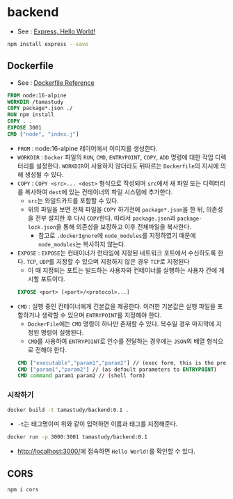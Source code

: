# backend

- See : [Express, Hello World!](https://expressjs.com/ko/starter/hello-world.html)

```sh
npm install express --save
```

## Dockerfile

- See : [Dockerfile Reference](https://docs.docker.com/engine/reference/builder/)

```dockerfile
FROM node:16-alpine
WORKDIR /tamastudy
COPY package*.json ./
RUN npm install
COPY . .
EXPOSE 3001
CMD ["node", "index.j"]
```

- `FROM` : node:16-alpine 레이어에서 이미지를 생성한다.
- `WORKDIR` : `Docker` 파일의 `RUN`, `CMD`, `ENTRYPOINT`, `COPY`, `ADD` 명령에 대한 작업 디렉터리를 설정한다. `WORKDIR`이 사용하지 않더라도 뒤따르는 `Dockerfile`의 지시에 의해 생성될 수 있다.
- `COPY` : `COPY <src>... <dest>` 형식으로 작성되며 `src`에서 새 파일 또는 디렉터리를 복사하여 `dest`에 있는 컨테이너의 파일 시스템에 추가한다.
  - `src`는 와일드카드를 포함할 수 있다.
  - 위의 파일을 보면 전체 파일을 `COPY` 하기전에 `package*.json`을 한 뒤, 의존성을 전부 설치한 후 다시 `COPY`한다. 따라서 `package.json`과 `package-lock.json`을 통해 의존성을 보장하고 이후 전체파일을 복사한다.
    - 참고로 `.dockerIgnore`에 `node_modules`를 지정하였기 때문에 `node_modules`는 복사하지 않는다.
- `EXPOSE` : `EXPOSE`는 컨테이너가 런타임에 지정된 네트워크 포트에서 수신하도록 한다. `TCP`, `UDP`를 지정할 수 있으며 지정하지 않은 경우 `TCP`로 지정된다
  - 이 때 지정되는 포트는 빌드하는 사용자와 컨테이너를 실행하는 사용자 간에 게시할 포트이다.
  ```dockerfile
  EXPOSE <port> [<port>/<protocol>...]
  ```
- `CMD` : 실행 중인 컨테이너에게 긴본값을 제공한다. 이러한 기본값은 실행 파일을 포함하거나 생략할 수 있으며 `ENTRYPOINT`를 지정해야 한다.
  - `DockerFile`에는 `CMD` 명령이 하나만 존재할 수 있다. 복수일 경우 마지막에 지정된 명령이 실행된다.
  - `CMD`를 사용하여 `ENTRYPOINT`로 인수를 전달하는 경우에는 `JSON`의 배열 형식으로 전해야 한다.
  ```dockerfile
  CMD ["executable","param1","param2"] // (exec form, this is the preferred form)
  CMD ["param1","param2"] // (as default parameters to ENTRYPOINT)
  CMD command param1 param2 // (shell form)
  ```

### 시작하기

```sh
docker build -t tamastudy/backend:0.1 .
```

- `-t`는 태그명이며 위와 같이 입력하면 이름과 태그를 지정해준다.

```sh
docker run -p 3000:3001 tamastudy/backend:0.1
```

- [http://localhost:3000/](http://localhost:3000/)에 접속하면 `Hello World!`를 확인할 수 있다.

## CORS

```sh
npm i cors
```
